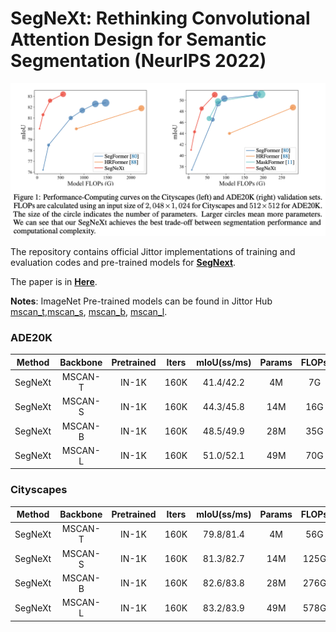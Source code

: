 # SegNeXt: Rethinking Convolutional Attention Design for Semantic Segmentation (NeurIPS 2022)

![](resources/flops.png)

The repository contains official Jittor implementations of training and evaluation codes and pre-trained models for [**SegNext**](). 

The paper is in [**Here**](https://arxiv.org/pdf/2209.08575.pdf).

**Notes**: ImageNet Pre-trained models can be found in Jittor Hub [mscan_t](https://cg.cs.tsinghua.edu.cn/jittor/assets/build/checkpoints/mscan_t.pkl),[mscan_s](https://cg.cs.tsinghua.edu.cn/jittor/assets/build/checkpoints/mscan_s.pkl), [mscan_b](https://cg.cs.tsinghua.edu.cn/jittor/assets/build/checkpoints/mscan_b.pkl), [mscan_l](https://cg.cs.tsinghua.edu.cn/jittor/assets/build/checkpoints/mscan_l.pkl).

### ADE20K

|   Method  |    Backbone     |  Pretrained | Iters | mIoU(ss/ms) | Params | FLOPs  | Config | Download  |
| :-------: | :-------------: | :-----: | :---: | :--: | :----: | :----: | :----: | :-------: |
|  SegNeXt  |     MSCAN-T  | IN-1K | 160K | 41.4/42.2 | 4M | 7G | [config](tiny/segnext_tiny_512x512_ade_160k.py)  | [Jittor Hub](https://cg.cs.tsinghua.edu.cn/jittor/assets/build/checkpoints/segnext_tiny_512x512_ade_160k.pkl) |
|  SegNeXt  |     MSCAN-S | IN-1K  | 160K |  44.3/45.8  | 14M | 16G | [config](small/segnext_small_512x512_ade_160k.py)  | [Jittor Hub](https://cg.cs.tsinghua.edu.cn/jittor/assets/build/checkpoints/segnext_small_512x512_ade_160k.pkl) |
|  SegNeXt  |     MSCAN-B  | IN-1K  | 160K |  48.5/49.9 | 28M | 35G | [config](base/segnext_base_512x512_ade_160k.py)  | [Jittor Hub](https://cg.cs.tsinghua.edu.cn/jittor/assets/build/checkpoints/segnext_base_512x512_ade_160k.pkl) |
|  SegNeXt  |     MSCAN-L  | IN-1K  | 160K |  51.0/52.1 | 49M | 70G | [config](large/segnext_large_512x512_ade_160k.py)  | [Jittor Hub](https://cg.cs.tsinghua.edu.cn/jittor/assets/build/checkpoints/segnext_large_512x512_ade_160k.pkl) |

### Cityscapes

|   Method  |    Backbone     |  Pretrained | Iters | mIoU(ss/ms) | Params | FLOPs  | Config | Download  |
| :-------: | :-------------: | :-----: | :---: | :--: | :----: | :----: | :----: | :-------: |
|  SegNeXt  |     MSCAN-T  | IN-1K | 160K | 79.8/81.4 | 4M | 56G | [config](tiny/segnext_tiny_1024x1024_cityscapes_160k.py)  | [Jittor Hub](https://cg.cs.tsinghua.edu.cn/jittor/assets/build/checkpoints/segnext_tiny_1024x1024_city_160k.pkl) |
|  SegNeXt  |     MSCAN-S | IN-1K  | 160K |  81.3/82.7  | 14M | 125G | [config](small/segnext_small_1024x1024_cityscapes_160k.py)  | [Jittor Hub](https://cg.cs.tsinghua.edu.cn/jittor/assets/build/checkpoints/segnext_small_1024x1024_city_160k.pkl) |
|  SegNeXt  |     MSCAN-B  | IN-1K  | 160K |  82.6/83.8 | 28M | 276G | [config](base/segnext_base_1024x1024_cityscapes_160k.py)  | [Jittor Hub](https://cg.cs.tsinghua.edu.cn/jittor/assets/build/checkpoints/segnext_base_1024x1024_city_160k.pkl) |
|  SegNeXt  |     MSCAN-L  | IN-1K  | 160K |  83.2/83.9 | 49M | 578G | [config](large/segnext_large_1024x1024_cityscapes_160k.py)  | [Jittor Hub](https://cg.cs.tsinghua.edu.cn/jittor/assets/build/checkpoints/segnext_large_1024x1024_city_160k.pkl) |

